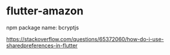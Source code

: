 # flutter-amazon

npm package name:
bcryptjs


https://stackoverflow.com/questions/65372060/how-do-i-use-sharedpreferences-in-flutter